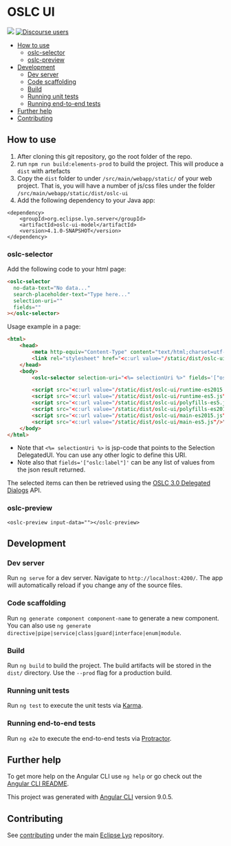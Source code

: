 # OSLC UI

[![](https://img.shields.io/badge/project-Eclipse%20Lyo-blue?color=418eeb)](https://github.com/eclipse/lyo)
[![Discourse users](https://img.shields.io/discourse/users?color=28bd84&server=https%3A%2F%2Fforum.open-services.net%2F)](https://forum.open-services.net/)


- [How to use](#how-to-use)
  - [oslc-selector](#oslc-selector)
  - [oslc-preview](#oslc-preview)
- [Development](#development)
  - [Dev server](#dev-server)
  - [Code scaffolding](#code-scaffolding)
  - [Build](#build)
  - [Running unit tests](#running-unit-tests)
  - [Running end-to-end tests](#running-end-to-end-tests)
- [Further help](#further-help)
- [Contributing](#contributing)

## How to use

1. After cloning this git repository, go the root folder of the repo.
2. run `npm run build:elements-prod` to build the project. This will produce a `dist` with artefacts
3. Copy the `dist` folder to under `/src/main/webapp/static/` of your web project. That is, you will have a number of js/css files under the folder `/src/main/webapp/static/dist/oslc-ui`
4. Add the following dependency to your Java app:

```
<dependency>
    <groupId>org.eclipse.lyo.server</groupId>
    <artifactId>oslc-ui-model</artifactId>
    <version>4.1.0-SNAPSHOT</version>
</dependency>
```

### oslc-selector

Add the following code to your html page:

```html
<oslc-selector
  no-data-text="No data..."
  search-placeholder-text="Type here..."
  selection-uri=""
  fields=""
></oslc-selector>
```

Usage example in a page:

```html
<html>
    <head>
        <meta http-equiv="Content-Type" content="text/html;charset=utf-8">
        <link rel="stylesheet" href="<c:url value="/static/dist/oslc-ui/styles.css"/>">
    </head>
    <body>
        <oslc-selector selection-uri="<%= selectionUri %>" fields='["oslc:label"]'></oslc-selector>

        <script src="<c:url value="/static/dist/oslc-ui/runtime-es2015.js"/>" type="module"></script>
        <script src="<c:url value="/static/dist/oslc-ui/runtime-es5.js"/>" nomodule defer></script>
        <script src="<c:url value="/static/dist/oslc-ui/polyfills-es5.js"/>" nomodule defer></script>
        <script src="<c:url value="/static/dist/oslc-ui/polyfills-es2015.js"/>" type="module"></script>
        <script src="<c:url value="/static/dist/oslc-ui/main-es2015.js"/>" type="module"></script>
        <script src="<c:url value="/static/dist/oslc-ui/main-es5.js"/>" nomodule defer></script>
    </body>
</html>
```

- Note that `<%= selectionUri %>` is jsp-code that points to the Selection DelegatedUI. You can use any other logic to define this URI.
- Note also that `fields='["oslc:label"]'` can be any list of values from the json result returned.

The selected items can then be retrieved using the [OSLC 3.0 Delegated Dialogs](https://docs.oasis-open-projects.org/oslc-op/core/v3.0/ps01/dialogs.html#client_responsibilities) API.


### oslc-preview

`<oslc-preview input-data=""></oslc-preview>`

## Development

### Dev server

Run `ng serve` for a dev server. Navigate to `http://localhost:4200/`. The app will automatically reload if you change any of the source files.

### Code scaffolding

Run `ng generate component component-name` to generate a new component. You can also use `ng generate directive|pipe|service|class|guard|interface|enum|module`.

### Build

Run `ng build` to build the project. The build artifacts will be stored in the `dist/` directory. Use the `--prod` flag for a production build.

### Running unit tests

Run `ng test` to execute the unit tests via [Karma](https://karma-runner.github.io).

### Running end-to-end tests

Run `ng e2e` to execute the end-to-end tests via [Protractor](http://www.protractortest.org/).

## Further help

To get more help on the Angular CLI use `ng help` or go check out the [Angular CLI README](https://github.com/angular/angular-cli/blob/master/README.md).

This project was generated with [Angular CLI](https://github.com/angular/angular-cli) version 9.0.5.

## Contributing

See [contributing](https://github.com/eclipse/lyo#contributing) under the main [Eclipse Lyo](https://github.com/eclipse/lyo) repository.
